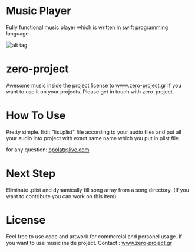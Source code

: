 Music Player
============

Fully functional music player which is written in swift programming language. 

 ![alt tag](https://raw.githubusercontent.com/bpolat/Music-Player/master/Music%20Player/music%20player.gif)


zero-project
==================

Awesome music inside the project license to www.zero-project.gr  If you want to use it on your projects. Please get in
touch with zero-project


How To Use 
=================

Pretty simple. Edit "list.plist" file according to your audio files and put all your audio into project with exact 
same name which you put in plist file


for any question:  bpolat@live.com


Next Step
================
Eliminate .plist and dynamically fill song array from a song directory. (If you want to contribute you can work on this item).


License
==================

Feel free to use code and artwork for commercial and personel usage.  If you want to use music inside project. Contact : www.zero-project.gr

